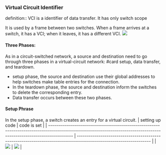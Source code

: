 ### Virtual Circuit Identifier
definition:: VCI is a identifier of data transfer. It has only switch scope

It is used by a frame between two switches. When a frame arrives at a switch, it has a VCI; when it leaves, it has a different VCI.
![](http://www.myreadingroom.co.in/images/stories/docs/dcn/Virtual%20Circuit%20Network_identifier.JPG)

#### Three Phases:

As in a circuit-switched network, a source and destination need to go through three phases in a virtual-circuit network: #card 
setup, data transfer, and teardown.  
- setup phase, the source and destination use their global addresses to help switches make table entries for the connection.
- In the teardown phase, the source and destination inform the switches to delete the corresponding entry.
- Data transfer occurs between these two phases.


#### Setup Phrase
In the setup phase, a switch creates an entry for a virtual circuit.
| setting up code                                                                                                                                                          | code is set                                                                                                         |
| ------------------------------------------------------------------------------------------------------------------------------------------------------------------------ | ------------------------------------------------------------------------------------------------------------------- |
| ![](https://2.bp.blogspot.com/-4jjw7rU8EnE/WHTH-soKoQI/AAAAAAAACis/wuLmQtqn8704L4o6DqU7aiUnfrUZd5LywCLcB/s1600/Setup%2Brequest%2Bin%2Ba%2Bvirtual-circuit%2Bnetwork.JPG) | ![](http://www.myreadingroom.co.in/images/stories/docs/dcn/Virtual%20Circuit%20Network_Data%20Transfer%20setup.JPG) |

